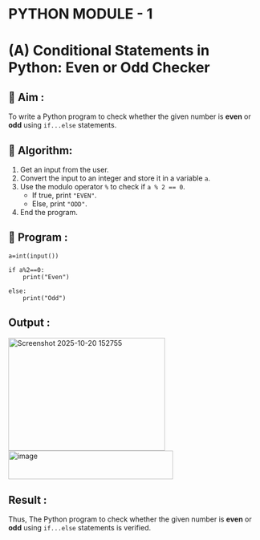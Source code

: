 # PYTHON MODULE - 1
# (A) Conditional Statements in Python: Even or Odd Checker

## 🎯 Aim :
To write a Python program to check whether the given number is **even** or **odd** using `if...else` statements.

## 🧠 Algorithm:
1. Get an input from the user.
2. Convert the input to an integer and store it in a variable `a`.
3. Use the modulo operator `%` to check if `a % 2 == 0`.
   - If true, print `"EVEN"`.
   - Else, print `"ODD"`.
4. End the program.

## 🧾 Program :

    a=int(input())
    
    if a%2==0:
        print("Even")
        
    else:
        print("Odd")  
    
## Output :

<img width="312" height="225" alt="Screenshot 2025-10-20 152755" src="https://github.com/user-attachments/assets/dc1a5df8-2724-430d-b3d1-75109865fa3d" />
<img width="328" height="57" alt="image" src="https://github.com/user-attachments/assets/3f6dd3b6-3a8e-4570-9652-eba4d8ba6f85" />


## Result :

Thus, The Python program to check whether the given number is **even** or **odd** using `if...else` statements is verified.
